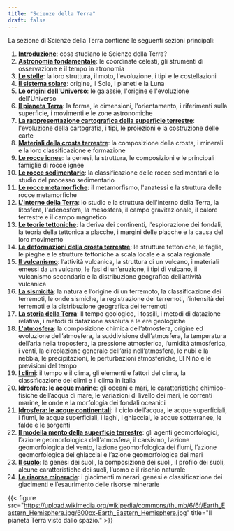 ```yaml
---
title: "Scienze della Terra"
draft: false
---
```


La sezione di Scienze della Terra contiene le seguenti sezioni principali:

1. **[Introduzione](1_scienze_della_terra_intro)**: cosa studiano le Scienze della Terra?
2. **[Astronomia fondamentale](2_astronomia_fondamentale)**: le coordinate celesti, gli strumenti di osservazione e il tempo in atronomia
3. **[Le stelle](3_stelle)**: la loro struttura, il moto, l'evoluzione, i tipi e le costellazioni
4. **[Il sistema solare](4_sistema_solare)**: origine, il Sole, i pianeti e la Luna
5. **[Le origini dell'Universo](5_origini_universo)**: le galassie, l'origine e l'evoluzione dell'Universo
6. **[Il pianeta Terra](6_pianeta_terra)**: la forma, le dimensioni, l'orientamento, i riferimenti sulla superficie, i movimenti e le zone astronomiche
7. **[La rappresentazione cartografica della superficie terrestre](7_rappresentazione_cartografica)**: l'evoluzione della cartografia, i tipi, le proiezioni e la costruzione delle carte
8. **[Materiali della crosta terrestre](8_materiali_crosta)**: la composizione della crosta, i minerali e la loro classificazione e formazione
9. **[Le rocce ignee](9_rocce_ignee)**: la genesi, la struttura, le composizioni e le principali famiglie di rocce ignee
10. **[Le rocce sedimentarie](10_rocce_sedimentarie)**: la classificazione delle rocce sedimentari e lo studio del processo sedimentario
11. **[Le rocce metamorfiche](11_rocce_metamorfiche)**: il metamorfismo, l'anatessi e la struttura delle rocce metamorfiche
12. **[L'interno della Terra](12_interno_terra)**: lo studio e la struttura dell'interno della Terra, la litosfera, l'adenosfera, la mesosfera, il campo gravitazionale, il calore terrestre e il campo magnetico
13. **[Le teorie tettoniche](13_teorie_tettoniche)**: la deriva dei continenti, l'esplorazione dei fondali, la teoria della tettonica a placche, i margini delle placche e la causa del loro movimento
14. **[Le deformazioni della crosta terrestre](14_deformazioni_crosta)**: le strutture tettoniche, le faglie, le pieghe e le strutture tettoniche a scala locale e a scala regionale
15. **[Il vulcanismo](15_vulcanismo)**: l’attività vulcanica, la struttura di un vulcano, i materiali emessi da un vulcano, le fasi di un’eruzione, i tipi di vulcano, il vulcanismo secondario e la distribuzione geografica dell’attività vulcanica
16. **[La sismicità](16_sismicita)**: la natura e l’origine di un terremoto, la classificazione dei terremoti, le onde sismiche, la registrazione dei terremoti, l’intensità dei terremoti e la distribuzione geografica dei terremoti
17. **[La storia della Terra](17_storia_terra)**: Il tempo geologico, i fossili, i metodi di datazione relativa, i metodi di datazione assoluta e le ere geologiche
18. **[L'atmosfera](18_atmosfera)**: la composizione chimica dell’atmosfera, origine ed evoluzione dell’atmosfera,  la suddivisione dell’atmosfera, la temperatura dell’aria nella troposfera, la pressione atmosferica, l’umidità atmosferica, i venti, la circolazione generale dell’aria nell’atmosfera, le nubi e la nebbia, le precipitazioni, le perturbazioni atmosferiche, El Niño e le previsioni del tempo
19. **[I climi](19_climi)**: il tempo e il clima, gli elementi e fattori del clima, la classificazione dei climi e il clima in italia
20. **[Idrosfera: le acque marine](20_idrosfera_mare)**: gli oceani e mari, le caratteristiche chimico-fisiche dell’acqua di mare, le variazioni di livello dei mari, le correnti marine, le onde e la morfologia dei fondali oceanici
21. **[Idrosfera: le acque continentali](21_idrosfera_fiume)**: il ciclo dell’acqua, le acque superficiali, i fiumi, le acque superficiali, i laghi, i ghiacciai, le acque sotterranee, le falde e le sorgenti
22. **[Il modella mento della superficie terrestre](22_modellamento_superficie)**: gli agenti geomorfologici, l’azione geomorfologica dell’atmosfera, il carsismo, l’azione geomorfologica del vento, l’azione geomorfologica dei fiumi, l’azione geomorfologica dei ghiacciai e l’azione geomorfologica dei mari
23. **[Il suolo](23_suolo)**: la genesi dei suoli, la composizione dei suoli, il profilo dei suoli, alcune caratteristiche dei suoli, l’uomo e il rischio naturale
24. **[Le risorse minerarie](24_risorse_minerarie)**: i giacimenti minerari, genesi e classificazione dei giacimenti e l’esaurimento delle risorse minerarie

{{< figure src="https://upload.wikimedia.org/wikipedia/commons/thumb/6/6f/Earth_Eastern_Hemisphere.jpg/600px-Earth_Eastern_Hemisphere.jpg" title="Il pianeta Terra visto dallo spazio." >}}